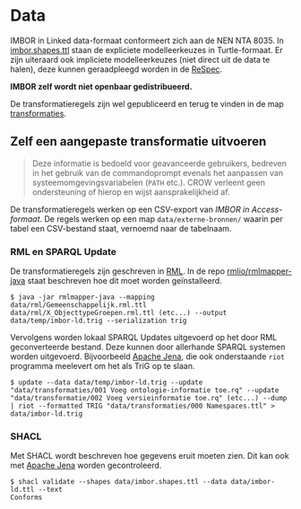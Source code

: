 # Data

IMBOR in Linked data-formaat conformeert zich aan de NEN NTA 8035. 
In [imbor.shapes.ttl][3] staan de expliciete modelleerkeuzes in Turtle-formaat. Er zijn uiteraard ook impliciete modelleerkeuzes (niet direct uit de data te halen), deze kunnen geraadpleegd worden in de [ReSpec][4].

**IMBOR zelf wordt niet openbaar gedistribueerd.**

De transformatieregels zijn wel gepubliceerd en terug te vinden in de map [transformaties][5].

## Zelf een aangepaste transformatie uitvoeren

> Deze informatie is bedoeld voor geavanceerde gebruikers,
> bedreven in het gebruik van de commandoprompt evenals het aanpassen van systeemomgevingsvariabelen (`PATH` etc.).
> CROW verleent geen ondersteuning of hierop en wijst aansprakelijkheid af.

De transformatieregels werken op een CSV-export van _IMBOR in Access-formaat_. 
De regels werken op een map `data/externe-bronnen/` waarin per tabel een CSV-bestand staat, vernoemd naar de tabelnaam.

### RML en SPARQL Update

De transformatieregels zijn geschreven in [RML](http://rml.io/).
In de repo [rmlio/rmlmapper-java][2] staat beschreven hoe dit moet worden geïnstalleerd.

```
$ java -jar rmlmapper-java --mapping data/rml/Gemeenschappelijk.rml.ttl data/rml/X_ObjecttypeGroepen.rml.ttl (etc...) --output data/temp/imbor-ld.trig --serialization trig
```

Vervolgens worden lokaal SPARQL Updates uitgevoerd op het door RML geconverteerde bestand. 
Deze kunnen door allerhande SPARQL systemen worden uitgevoerd.
Bijvoorbeeld [Apache Jena][jena], die ook onderstaande `riot` programma meelevert om het als TriG op te slaan.

```
$ update --data data/temp/imbor-ld.trig --update "data/transformaties/001 Voeg ontologie-informatie toe.rq" --update "data/transformatie/002 Voeg versieinformatie toe.rq" (etc...) --dump | riot --formatted TRIG "data/transformaties/000 Namespaces.ttl" > data/imbor-ld.trig
```

### SHACL

Met SHACL wordt beschreven hoe gegevens eruit moeten zien. 
Dit kan ook met [Apache Jena][jena] worden gecontroleerd.

```
$ shacl validate --shapes data/imbor.shapes.ttl --data data/imbor-ld.ttl --text
Conforms
```

[1]: https://www.crow.nl/online-kennis-tools/kennismodule-imbor-en-imwv-plus
[2]: https://github.com/RMLio/rmlmapper-java
[jena]: http://jena.apache.org/
[3]: https://github.com/Stichting-CROW/imbor/blob/master/data/imbor.shapes.ttl
[4]: https://stichting-crow.github.io/imbor/
[5]: https://github.com/Stichting-CROW/imbor/tree/master/data/transformaties